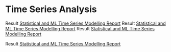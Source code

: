 # Time Series Analysis


Result [Statistical and ML Time Series Modelling Report](../master/TimeSeriesAnalysis/MachineLearningTimeSeries/Report.pdf)
Result [Statistical and ML Time Series Modelling Report](TimeSeriesAnalysis/MachineLearningTimeSeries/Report.pdf)
Result [Statistical and ML Time Series Modelling Report](../MachineLearningTimeSeries/Report.pdf)

Result [Statistical and ML Time Series Modelling Report](../master/MachineLearningTimeSeries/Report.pdf)
